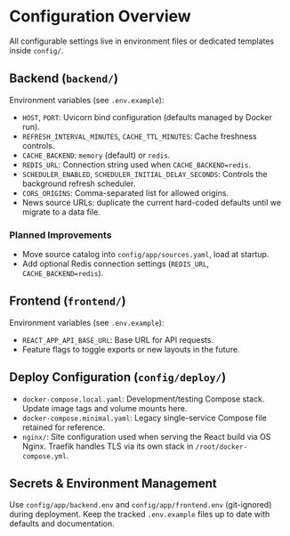# Configuration Overview

All configurable settings live in environment files or dedicated templates inside `config/`.

## Backend (`backend/`)

Environment variables (see `.env.example`):

- `HOST`, `PORT`: Uvicorn bind configuration (defaults managed by Docker run).
- `REFRESH_INTERVAL_MINUTES`, `CACHE_TTL_MINUTES`: Cache freshness controls.
- `CACHE_BACKEND`: `memory` (default) or `redis`.
- `REDIS_URL`: Connection string used when `CACHE_BACKEND=redis`.
- `SCHEDULER_ENABLED`, `SCHEDULER_INITIAL_DELAY_SECONDS`: Controls the background refresh scheduler.
- `CORS_ORIGINS`: Comma-separated list for allowed origins.
- News source URLs: duplicate the current hard-coded defaults until we migrate to a data file.

### Planned Improvements

- Move source catalog into `config/app/sources.yaml`, load at startup.
- Add optional Redis connection settings (`REDIS_URL`, `CACHE_BACKEND=redis`).

## Frontend (`frontend/`)

Environment variables (see `.env.example`):

- `REACT_APP_API_BASE_URL`: Base URL for API requests.
- Feature flags to toggle exports or new layouts in the future.

## Deploy Configuration (`config/deploy/`)

- `docker-compose.local.yaml`: Development/testing Compose stack. Update image tags and volume mounts here.
- `docker-compose.minimal.yaml`: Legacy single-service Compose file retained for reference.
- `nginx/`: Site configuration used when serving the React build via OS Nginx. Traefik handles TLS via its own stack in `/root/docker-compose.yml`.

## Secrets & Environment Management

Use `config/app/backend.env` and `config/app/frontend.env` (git-ignored) during deployment. Keep the tracked `.env.example` files up to date with defaults and documentation.
